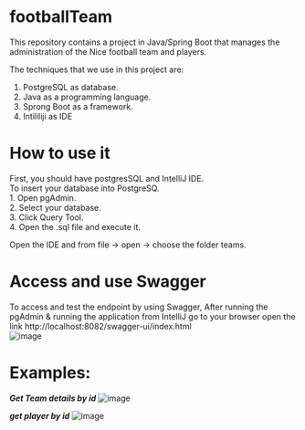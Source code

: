 # footballTeam

This repository contains a project in Java/Spring Boot that manages the administration of the Nice football team and players.  

The techniques that we use in this project are: 

  1. PostgreSQL as database.  
  2. Java as a programming language.  
  3. Sprong Boot as a framework.  
  4. Intililiji as IDE  
# How to use it  
First, you should have postgresSQL and IntelliJ IDE.  
To insert your database into PostgreSQ.   
    1. Open pgAdmin.  
    2. Select your database.  
    3. Click Query Tool.  
    4. Open the .sql file and execute it.  

Open the IDE and from file -> open -> choose the folder teams.  

# Access and use Swagger  
To access and test the endpoint by using Swagger, After running the pgAdmin & running the application from IntelliJ go to your browser open the link http://localhost:8082/swagger-ui/index.html  
![image](https://github.com/user-attachments/assets/9789c7cc-bb08-4856-ae9f-413918e115e0)


# Examples:  
***Get Team details by id***
![image](https://github.com/user-attachments/assets/62c7d3b2-c3c8-466c-b836-7e0f15a04ec1)

***get player by id***
![image](https://github.com/user-attachments/assets/f78ddb0a-8b9f-43b3-8a9e-f26672b9eee5)






